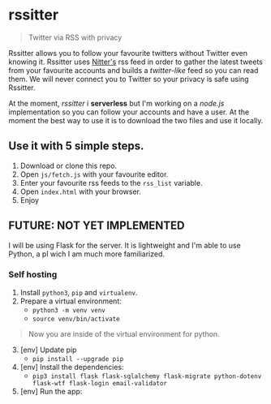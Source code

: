 # rssitter
> Twitter via RSS with privacy

Rssitter allows you to follow your favourite twitters without Twitter even knowing it. Rssitter uses [Nitter's](nitter.net) rss feed in order to gather the latest tweets from your favourite accounts and builds a *twitter-like* feed so you can read them. We will never connect you to Twitter so your privacy is safe using Rssitter.

At the moment, *rssitter* i **serverless** but I'm working on a *node.js* implementation so you can follow your accounts and have a user. At the moment the best way to use it is to download the two files and use it locally.

## Use it with 5 simple steps.
1. Download or clone this repo.
2. Open `js/fetch.js` with your favourite editor.
3. Enter your favourite rss feeds to the `rss_list` variable.
4. Open `index.html` with your browser.
5. Enjoy


## FUTURE: NOT YET IMPLEMENTED
I will be using Flask for the server. It is lightweight and I'm able to use Python, a pl wich I am much more familiarized.

### Self hosting
1. Install `python3`, `pip` and `virtualenv`.
2. Prepare a virtual environment:
    - `python3 -m venv venv`
    - `source venv/bin/activate`
  > Now you are inside of the virtual environment for python.
3. [env] Update pip
    - `pip install --upgrade pip`
4. [env] Install the dependencies:
    - `pip3 install flask flask-sqlalchemy flask-migrate python-dotenv flask-wtf flask-login email-validator`
4. [env] Run the app:
